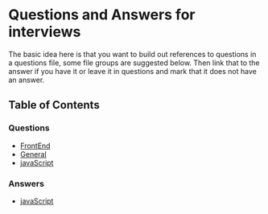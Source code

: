 # Questions and Answers for interviews

The basic idea here is that you want to build out references to questions in a questions file, some file groups are suggested below.  Then link that to the answer if you have it or leave it in questions and mark that it does not have an answer.

## Table of Contents

### Questions

- [FrontEnd](./questions/frontend.md)
- [General](./questions/general.md)
- [javaScript](./questions/javaScript.md)

### Answers

- [javaScript](./answers/javaScript.md)
